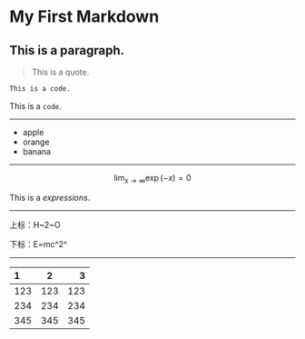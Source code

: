 # My First Markdown

## This is a paragraph.

> This is a quote.

```Markdown
This is a code.
```

This is a `code`.

---

* apple
* orange
* banana

---

$$
\lim_{x\to\infty}\exp(-x)=0
$$


This is a $expressions$.

***

上标：H~2~O

下标：E=mc^2^

---

| 1    |  2  |    3 |
| :--- | :-: | ---: |
| 123  | 123 |  123 |
| 234  | 234 |  234 |
| 345  | 345 |  345 |